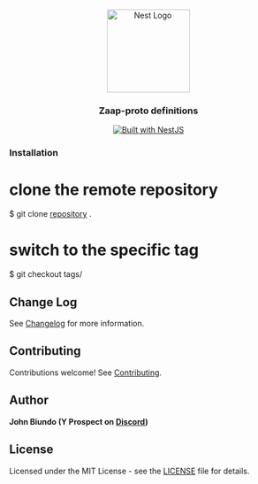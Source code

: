 <h1 align="center"></h1>

<div align="center">
  <a href="http://nestjs.com/" target="_blank">
    <img src="https://nestjs.com/img/logo_text.svg" width="150" alt="Nest Logo" />
  </a>
</div>

<h3 align="center">Zaap-proto definitions</h3>

<div align="center">
  <a href="https://nestjs.com" target="_blank">
    <img src="https://img.shields.io/badge/built%20with-NestJs-red.svg" alt="Built with NestJS">
  </a>
</div>

### Installation

# clone the remote repository
$ git clone [repository](https://github.com/chrisoftech/proto-definitions.git) .
 
# switch to the specific tag
$ git checkout tags/<tagname>

## Change Log

See [Changelog](CHANGELOG.md) for more information.

## Contributing

Contributions welcome! See [Contributing](CONTRIBUTING.md).

## Author

**John Biundo (Y Prospect on [Discord](https://discord.gg/G7Qnnhy))**

## License

Licensed under the MIT License - see the [LICENSE](LICENSE) file for details.